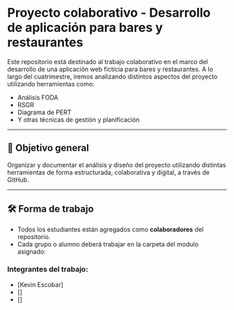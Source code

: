# Proyecto colaborativo - Desarrollo de aplicación para bares y restaurantes

Este repositorio está destinado al trabajo colaborativo en el marco del desarrollo de una aplicación web ficticia para bares y restaurantes. A lo largo del cuatrimestre, iremos analizando distintos aspectos del proyecto utilizando herramientas como:

- Análisis FODA
- RSGR
- Diagrama de PERT
- Y otras técnicas de gestión y planificación

---

## 🎯 Objetivo general

Organizar y documentar el análisis y diseño del proyecto utilizando distintas herramientas de forma estructurada, colaborativa y digital, a través de GitHub.

---

## 🛠️ Forma de trabajo

- Todos los estudiantes están agregados como **colaboradores** del repositorio.
- Cada grupo o alumno deberá trabajar en la carpeta del modulo asignado:

### Integrantes del trabajo:
- [Kevin Escobar] 
- [] 
- [] 
